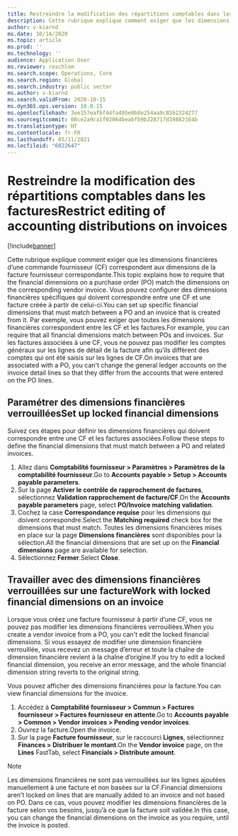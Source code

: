 ```yaml
---
title: Restreindre la modification des répartitions comptables dans les factures
description: Cette rubrique explique comment exiger que les dimensions financières d’une commande fournisseur (CF) correspondent aux dimensions de la facture fournisseur correspondante.
author: v-kiarnd
ms.date: 10/14/2020
ms.topic: article
ms.prod: ''
ms.technology: ''
audience: Application User
ms.reviewer: roschlom
ms.search.scope: Operations, Core
ms.search.region: Global
ms.search.industry: public sector
ms.author: v-kiarnd
ms.search.validFrom: 2020-10-15
ms.dyn365.ops.version: 10.0.15
ms.openlocfilehash: 3ee157eafbf44fa495e0b8e254aa9c85b2324277
ms.sourcegitcommit: 08ce2a9ca1f02064beabfb9b228717d39882164b
ms.translationtype: HT
ms.contentlocale: fr-FR
ms.lasthandoff: 05/11/2021
ms.locfileid: "6022647"
---
```

# <a name="restrict-editing-of-accounting-distributions-on-invoices"></a><span data-ttu-id="bbf68-103">Restreindre la modification des répartitions comptables dans les factures</span><span class="sxs-lookup"><span data-stu-id="bbf68-103">Restrict editing of accounting distributions on invoices</span></span>

[!include[banner](../includes/banner.md)]

<span data-ttu-id="bbf68-104">Cette rubrique explique comment exiger que les dimensions financières d’une commande fournisseur (CF) correspondent aux dimensions de la facture fournisseur correspondante.</span><span class="sxs-lookup"><span data-stu-id="bbf68-104">This topic explains how to require that the financial dimensions on a purchase order (PO) match the dimensions on the corresponding vendor invoice.</span></span> <span data-ttu-id="bbf68-105">Vous pouvez configurer des dimensions financières spécifiques qui doivent correspondre entre une CF et une facture créée à partir de celui-ci.</span><span class="sxs-lookup"><span data-stu-id="bbf68-105">You can set up specific financial dimensions that must match between a PO and an invoice that is created from it.</span></span> <span data-ttu-id="bbf68-106">Par exemple, vous pouvez exiger que toutes les dimensions financières correspondent entre les CF et les factures.</span><span class="sxs-lookup"><span data-stu-id="bbf68-106">For example, you can require that all financial dimensions match between POs and invoices.</span></span> <span data-ttu-id="bbf68-107">Sur les factures associées à une CF, vous ne pouvez pas modifier les comptes généraux sur les lignes de détail de la facture afin qu’ils diffèrent des comptes qui ont été saisis sur les lignes de CF.</span><span class="sxs-lookup"><span data-stu-id="bbf68-107">On invoices that are associated with a PO, you can't change the general ledger accounts on the invoice detail lines so that they differ from the accounts that were entered on the PO lines.</span></span>

## <a name="set-up-locked-financial-dimensions"></a><span data-ttu-id="bbf68-108">Paramétrer des dimensions financières verrouillées</span><span class="sxs-lookup"><span data-stu-id="bbf68-108">Set up locked financial dimensions</span></span>

<span data-ttu-id="bbf68-109">Suivez ces étapes pour définir les dimensions financières qui doivent correspondre entre une CF et les factures associées.</span><span class="sxs-lookup"><span data-stu-id="bbf68-109">Follow these steps to define the financial dimensions that must match between a PO and related invoices.</span></span>

1. <span data-ttu-id="bbf68-110">Allez dans **Comptabilité fournisseur \> Paramètres \> Paramètres de la comptabilité fournisseur**.</span><span class="sxs-lookup"><span data-stu-id="bbf68-110">Go to **Accounts payable \> Setup \> Accounts payable parameters**.</span></span>
2. <span data-ttu-id="bbf68-111">Sur la page **Activer le contrôle de rapprochement de factures**, sélectionnez **Validation rapprochement de facture/CF**.</span><span class="sxs-lookup"><span data-stu-id="bbf68-111">On the **Accounts payable parameters** page, select **PO/Invoice matching validation**.</span></span>
3. <span data-ttu-id="bbf68-112">Cochez la case **Correspondance requise** pour les dimensions qui doivent correspondre.</span><span class="sxs-lookup"><span data-stu-id="bbf68-112">Select the **Matching required** check box for the dimensions that must match.</span></span> <span data-ttu-id="bbf68-113">Toutes les dimensions financières mises en place sur la page **Dimensions financières** sont disponibles pour la sélection.</span><span class="sxs-lookup"><span data-stu-id="bbf68-113">All the financial dimensions that are set up on the **Financial dimensions** page are available for selection.</span></span>
4. <span data-ttu-id="bbf68-114">Sélectionnez **Fermer**.</span><span class="sxs-lookup"><span data-stu-id="bbf68-114">Select **Close**.</span></span>

## <a name="work-with-locked-financial-dimensions-on-an-invoice"></a><span data-ttu-id="bbf68-115">Travailler avec des dimensions financières verrouillées sur une facture</span><span class="sxs-lookup"><span data-stu-id="bbf68-115">Work with locked financial dimensions on an invoice</span></span>

<span data-ttu-id="bbf68-116">Lorsque vous créez une facture fournisseur à partir d’une CF, vous ne pouvez pas modifier les dimensions financières verrouillées.</span><span class="sxs-lookup"><span data-stu-id="bbf68-116">When you create a vendor invoice from a PO, you can't edit the locked financial dimensions.</span></span> <span data-ttu-id="bbf68-117">Si vous essayez de modifier une dimension financière verrouillée, vous recevez un message d’erreur et toute la chaîne de dimension financière revient à la chaîne d’origine.</span><span class="sxs-lookup"><span data-stu-id="bbf68-117">If you try to edit a locked financial dimension, you receive an error message, and the whole financial dimension string reverts to the original string.</span></span>

<span data-ttu-id="bbf68-118">Vous pouvez afficher des dimensions financières pour la facture.</span><span class="sxs-lookup"><span data-stu-id="bbf68-118">You can view financial dimensions for the invoice.</span></span>

1. <span data-ttu-id="bbf68-119">Accédez à **Comptabilité fournisseur \> Commun \> Factures fournisseur \> Factures fournisseur en attente**.</span><span class="sxs-lookup"><span data-stu-id="bbf68-119">Go to **Accounts payable \> Common \> Vendor invoices \> Pending vendor invoices**.</span></span>
2. <span data-ttu-id="bbf68-120">Ouvrez la facture.</span><span class="sxs-lookup"><span data-stu-id="bbf68-120">Open the invoice.</span></span>
3. <span data-ttu-id="bbf68-121">Sur la page **Facture fournisseur**, sur le raccourci **Lignes**, sélectionnez **Finances \> Distribuer le montant**.</span><span class="sxs-lookup"><span data-stu-id="bbf68-121">On the **Vendor invoice** page, on the **Lines** FastTab, select **Financials \> Distribute amount**.</span></span>

> [!NOTE]
> <span data-ttu-id="bbf68-122">Les dimensions financières ne sont pas verrouillées sur les lignes ajoutées manuellement à une facture et non basées sur la CF.</span><span class="sxs-lookup"><span data-stu-id="bbf68-122">Financial dimensions aren't locked on lines that are manually added to an invoice and not based on PO.</span></span> <span data-ttu-id="bbf68-123">Dans ce cas, vous pouvez modifier les dimensions financières de la facture selon vos besoins, jusqu’à ce que la facture soit validée.</span><span class="sxs-lookup"><span data-stu-id="bbf68-123">In this case, you can change the financial dimensions on the invoice as you require, until the invoice is posted.</span></span>
